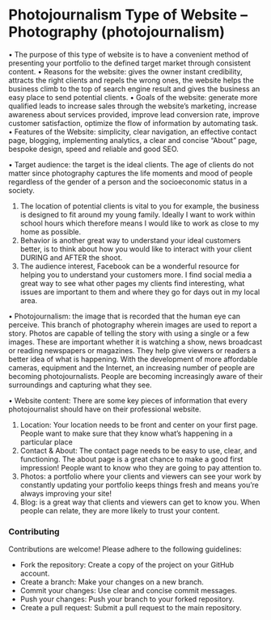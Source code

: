 # Photojournalism Type of Website – Photography (photojournalism)

•	The purpose of this type of website is to have a convenient method of presenting your portfolio to the defined target market through consistent content.
•	Reasons for the website: gives the owner instant credibility, attracts the right clients and repels the wrong ones, the website helps the business climb to the top of search engine result and gives the business an easy place to send potential clients.
•	Goals of the website: generate more qualified leads to increase sales through the website’s marketing, increase awareness about services provided, improve lead conversion rate, improve customer satisfaction, optimize the flow of information by automating task. 
•	Features of the Website: simplicity, clear navigation, an effective contact page, blogging, implementing analytics, a clear and concise “About” page, bespoke design, speed and reliable and good SEO.

• Target audience: the target is the ideal clients. 
The age of clients do not matter since photography captures the life moments and mood of people regardless of the gender of a person and the socioeconomic status in a society. 
1.	The location of potential clients is vital to you for example, the business is designed to fit around my young family. Ideally I want to work within school hours which therefore means I would like to work as close to my home as possible. 
2.	Behavior is another great way to understand your ideal customers better, is to think about how you would like to interact with your client DURING and AFTER the shoot. 
3.	The audience interest, Facebook can be a wonderful resource for helping you to understand your customers more. 
I find social media a great way to see what other pages my clients find interesting, what issues are important to them and where they go for days out in my local area.

•	Photojournalism: the image that is recorded that the human eye can perceive. This branch of photography wherein images are used to report a story. Photos are capable of telling the story with using a single or a few images. These are important whether it is watching a show, news broadcast or reading newspapers or magazines. They help give viewers or readers a better idea of what is happening. With the development of more affordable cameras, equipment and the Internet, an increasing number of people are becoming photojournalists. People are becoming increasingly aware of their surroundings and capturing what they see.

•	Website content: There are some key pieces of information that every photojournalist should have on their professional website. 
1.	Location: Your location needs to be front and center on your first page. People want to make sure that they know what’s happening in a particular place 
2.	Contact & About: The contact page needs to be easy to use, clear, and functioning. The about page is a great chance to make a good first impression! People want to know who they are going to pay attention to. 
3.	Photos:  a portfolio where your clients and viewers can see your work by constantly updating your portfolio keeps things fresh and means you’re always improving your site!
4.	Blog: is a great way that clients and viewers can get to know you. When people can relate, they are more likely to trust your content.

### Contributing

Contributions are welcome! Please adhere to the following guidelines:

- Fork the repository: Create a copy of the project on your GitHub account.
- Create a branch: Make your changes on a new branch.
- Commit your changes: Use clear and concise commit messages.
- Push your changes: Push your branch to your forked repository.
- Create a pull request: Submit a pull request to the main repository.

